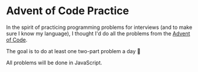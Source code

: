 # Advent of Code Practice
In the spirit of practicing programming problems for interviews (and to make sure I know my language), I thought I'd do all the problems from the [Advent of Code](https://adventofcode.com/).

The goal is to do at least one two-part problem a day 🎯

All problems will be done in JavaScript.